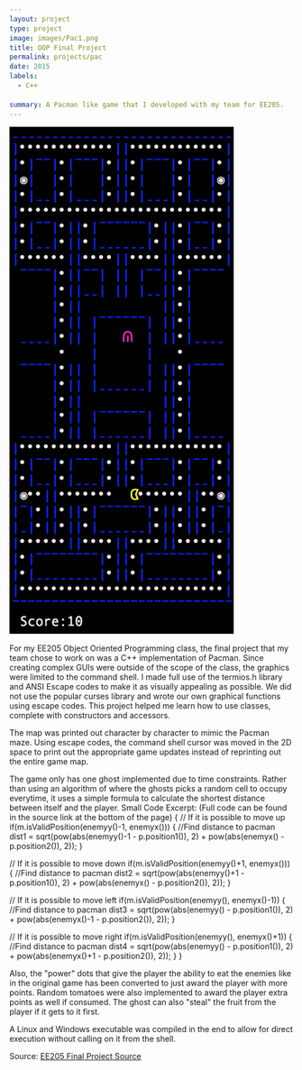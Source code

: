 ```yaml
---
layout: project
type: project
image: images/Pac1.png
title: OOP Final Project
permalink: projects/pac
date: 2015
labels:
  - C++
  
summary: A Pacman like game that I developed with my team for EE205.
---
```


<img class="ui medium right floated rounded image" src="../images/Pac2.png">

For my EE205 Object Oriented Programming class, the final project that my team chose to work on was a C++ implementation of Pacman. Since creating complex GUIs were outside of the scope of the class, the graphics were limited to the command shell.
I made full use of the termios.h library and ANSI Escape codes to make it as visually appealing as possible. We did not use the popular curses library and wrote our own graphical functions using escape codes. This project helped me learn how to use classes, complete with constructors and accessors.

The map was printed out character by character to mimic the Pacman maze. Using escape codes, the command shell cursor was moved in the 2D space to print out the appropriate game updates instead of reprinting out the entire game map.

The game only has one ghost implemented due to time constraints. Rather than using an algorithm of where the ghosts picks a random cell to occupy everytime, it uses a simple formula to calculate the shortest distance between itself and the player.
Small Code Excerpt: (Full code can be found in the source link at the bottom of the page)
{
 // If it is possible to move up
   if(m.isValidPosition(enemyy()-1, enemyx()))
   {
           //Find distance to pacman
           dist1 = sqrt(pow(abs(enemyy()-1 - p.position1()), 2) + pow(abs(enemyx() - p.position2()), 2));
   }
   
   // If it is possible to move down
   if(m.isValidPosition(enemyy()+1, enemyx()))
   {
           //Find distance to pacman
           dist2 = sqrt(pow(abs(enemyy()+1 - p.position1()), 2) + pow(abs(enemyx() - p.position2()), 2));
   } 

   // If it is possible to move left
   if(m.isValidPosition(enemyy(), enemyx()-1))
   {
           //Find distance to pacman
           dist3 = sqrt(pow(abs(enemyy() - p.position1()), 2) + pow(abs(enemyx()-1 - p.position2()), 2));
   }

   // If it is possible to move right
   if(m.isValidPosition(enemyy(), enemyx()+1))
   {
           //Find distance to pacman
           dist4 = sqrt(pow(abs(enemyy() - p.position1()), 2) + pow(abs(enemyx()+1 - p.position2()), 2));
   }
}

Also, the "power" dots that give the player the ability to eat the enemies like in the original game has been converted to just award the player with more points. Random tomatoes were also implemented to award the player extra points as well if consumed. The ghost can also "steal" the fruit from the player if it gets to it first.

A Linux and Windows executable was compiled in the end to allow for direct execution without calling on it from the shell.
 
Source: <a href="https://github.com/cj38/205Project"><i class="large github icon"></i>EE205 Final Project Source</a>
